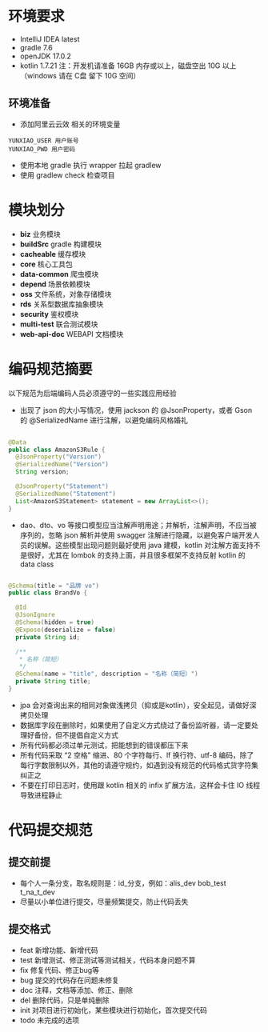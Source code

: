 # 环境要求

- IntelliJ IDEA latest
- gradle 7.6
- openJDK 17.0.2
- kotlin 1.7.21
  注：开发机请准备 16GB 内存或以上，磁盘空出 10G 以上（windows 请在 C盘 留下 10G
  空间）

## 环境准备

- 添加阿里云云效 相关的环境变量

```text
YUNXIAO_USER 用户账号
YUNXIAO_PWD 用户密码
```

- 使用本地 gradle 执行 wrapper 拉起 gradlew
- 使用 gradlew check 检查项目

# 模块划分

- **biz** 业务模块
- **buildSrc** gradle 构建模块
- **cacheable** 缓存模块
- **core** 核心工具包
- **data-common** 爬虫模块
- **depend** 场景依赖模块
- **oss** 文件系统，对象存储模块
- **rds** 关系型数据库抽象模块
- **security** 鉴权模块
- **multi-test** 联合测试模块
- **web-api-doc** WEBAPI 文档模块

# 编码规范摘要

以下规范为后端编码人员必须遵守的一些实践应用经验

- 出现了 json 的大小写情况，使用 jackson 的 @JsonProperty，或者 Gson 的
  @SerializedName 进行注解，以避免编码风格婚礼

```java

@Data
public class AmazonS3Rule {
  @JsonProperty("Version")
  @SerializedName("Version")
  String version;

  @JsonProperty("Statement")
  @SerializedName("Statement")
  List<AmazonS3Statement> statement = new ArrayList<>();
}
```

- dao、dto、vo 等接口模型应当注解声明用途；并解析，注解声明，不应当被序列的，忽略 json
  解析并使用
  swagger 注解进行隐藏，以避免客户端开发人员的误解。这些模型出现问题则最好使用
  java 建模，kotlin
  对注解方面支持不是很好，尤其在 lombok 的支持上面，并且很多框架不支持反射 kotlin
  的 data class

```java

@Schema(title = "品牌 vo")
public class BrandVo {

  @Id
  @JsonIgnore
  @Schema(hidden = true)
  @Expose(deserialize = false)
  private String id;

  /**
   * 名称（简短）
   */
  @Schema(name = "title", description = "名称（简短）")
  private String title;
}
```

- jpa 会对查询出来的相同对象做浅拷贝（抑或是kotlin），安全起见，请做好深拷贝处理
- 数据库字段在删除时，如果使用了自定义方式绕过了备份监听器，请一定要处理好备份，但不提倡自定义方式
- 所有代码都必须过单元测试，把能想到的错误都压下来
- 所有代码采取 “2 空格” 缩进、80 个字符每行、lf 换行符、utf-8 编码，除了
  每行字数限制以外，其他的请遵守规约，如遇到没有规范的代码格式货字符集纠正之
- 不要在打印日志时，使用跟 kotlin 相关的 infix 扩展方法，这样会卡住 IO 线程导致进程静止

# 代码提交规范

## 提交前提

- 每个人一条分支，取名规则是：id_分支，例如：alis_dev bob_test t_na_t_dev
- 尽量以小单位进行提交，尽量频繁提交，防止代码丢失

## 提交格式

- feat 新增功能、新增代码
- test 新增测试、修正测试等测试相关，代码本身问题不算
- fix 修复代码、修正bug等
- bug 提交的代码存在问题未修复
- doc 注释，文档等添加、修正、删除
- del 删除代码，只是单纯删除
- init 对项目进行初始化，某些模块进行初始化，首次提交代码
- todo 未完成的选项

